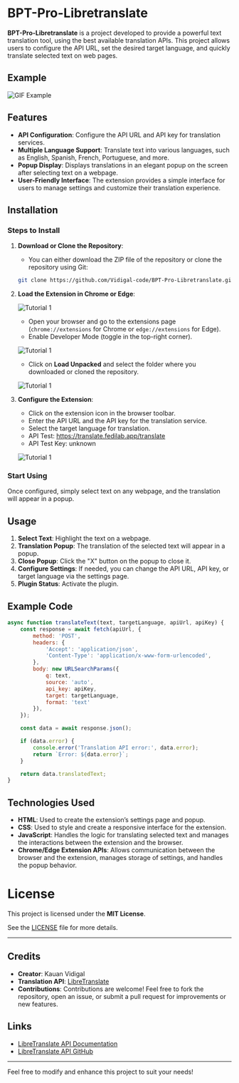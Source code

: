 # BPT-Pro-Libretranslate

**BPT-Pro-Libretranslate** is a project developed to provide a powerful text translation tool, using the best available translation APIs. This project allows users to configure the API URL, set the desired target language, and quickly translate selected text on web pages.

## Example

![GIF Example](https://github.com/Vidigal-code/BPT-Pro-Libretranslate/blob/main/example/example-1.gif?raw=true)

## Features

- **API Configuration**: Configure the API URL and API key for translation services.
- **Multiple Language Support**: Translate text into various languages, such as English, Spanish, French, Portuguese, and more.
- **Popup Display**: Displays translations in an elegant popup on the screen after selecting text on a webpage.
- **User-Friendly Interface**: The extension provides a simple interface for users to manage settings and customize their translation experience.

## Installation

### Steps to Install

1. **Download or Clone the Repository**:
   - You can either download the ZIP file of the repository or clone the repository using Git:

   ```bash
   git clone https://github.com/Vidigal-code/BPT-Pro-Libretranslate.git
   ```

2. **Load the Extension in Chrome or Edge**:

      ![Tutorial 1](https://github.com/Vidigal-code/BPT-Pro-Libretranslate/blob/main/example/tutorial-3.png?raw=true)

   - Open your browser and go to the extensions page (`chrome://extensions` for Chrome or `edge://extensions` for Edge).
   - Enable Developer Mode (toggle in the top-right corner).

   ![Tutorial 1](https://github.com/Vidigal-code/BPT-Pro-Libretranslate/blob/main/example/tutorial-0.png?raw=true)

   - Click on **Load Unpacked** and select the folder where you downloaded or cloned the repository.

   ![Tutorial 1](https://github.com/Vidigal-code/BPT-Pro-Libretranslate/blob/main/example/tutorial-1.png?raw=true)

4. **Configure the Extension**:
   - Click on the extension icon in the browser toolbar.
   - Enter the API URL and the API key for the translation service.
   - Select the target language for translation.
   - API Test:  https://translate.fedilab.app/translate
   - API Test Key: unknown

   ![Tutorial 1](https://github.com/Vidigal-code/BPT-Pro-Libretranslate/blob/main/example/example-2.png?raw=true)

### Start Using

Once configured, simply select text on any webpage, and the translation will appear in a popup.

## Usage

1. **Select Text**: Highlight the text on a webpage.
2. **Translation Popup**: The translation of the selected text will appear in a popup.
3. **Close Popup**: Click the "X" button on the popup to close it.
4. **Configure Settings**: If needed, you can change the API URL, API key, or target language via the settings page.
5. **Plugin Status**: Activate the plugin.

## Example Code

```javascript
async function translateText(text, targetLanguage, apiUrl, apiKey) {
    const response = await fetch(apiUrl, {
        method: 'POST',
        headers: {
            'Accept': 'application/json',
            'Content-Type': 'application/x-www-form-urlencoded',
        },
        body: new URLSearchParams({
            q: text,
            source: 'auto',
            api_key: apiKey,
            target: targetLanguage,
            format: 'text'
        }),
    });

    const data = await response.json();

    if (data.error) {
        console.error('Translation API error:', data.error);
        return `Error: ${data.error}`;
    }

    return data.translatedText;
}
```

## Technologies Used

- **HTML**: Used to create the extension’s settings page and popup.
- **CSS**: Used to style and create a responsive interface for the extension.
- **JavaScript**: Handles the logic for translating selected text and manages the interactions between the extension and the browser.
- **Chrome/Edge Extension APIs**: Allows communication between the browser and the extension, manages storage of settings, and handles the popup behavior.

# License  

This project is licensed under the **MIT License**.  

See the [LICENSE](https://github.com/Vidigal-code/BPT-Pro-Libretranslate/blob/main/License.mit) file for more details.  

---

## Credits

- **Creator**: Kauan Vidigal
- **Translation API**: [LibreTranslate](https://libretranslate.com/)
- **Contributions**: Contributions are welcome! Feel free to fork the repository, open an issue, or submit a pull request for improvements or new features.

## Links
- [LibreTranslate API Documentation](https://libretranslate.com/docs)
- [LibreTranslate API GitHub](https://github.com/LibreTranslate/LibreTranslate)

---

Feel free to modify and enhance this project to suit your needs!
